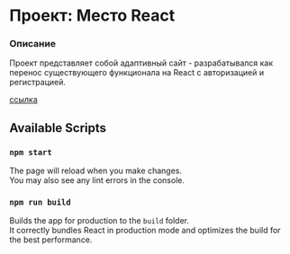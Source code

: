 # Проект: Место React

### Описание

Проект представляет собой адаптивный сайт - разрабатывался как перенос существующего функционала на React с авторизацией и регистрацией.

[ссылка](https://eysaveleva.github.io/react-mesto-auth/)

## Available Scripts

### `npm start`

The page will reload when you make changes.\
You may also see any lint errors in the console.

### `npm run build`

Builds the app for production to the `build` folder.\
It correctly bundles React in production mode and optimizes the build for the best performance.

